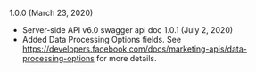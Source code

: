 1.0.0 (March 23, 2020)
* Server-side API v6.0 swagger api doc
1.0.1 (July 2, 2020)
* Added Data Processing Options fields. See https://developers.facebook.com/docs/marketing-apis/data-processing-options for more details.
